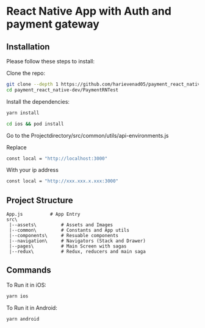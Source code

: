 # React Native App with Auth and payment gateway

## Installation

Please follow these steps to install:

Clone the repo:

```bash
git clone --depth 1 https://github.com/harievenad05/payment_react_native/
cd payment_react_native-dev/PaymentRNTest
```

Install the dependencies:

```bash
yarn install
```

```bash
cd ios && pod install
```

Go to the Projectdirectory/src/common/utils/api-environments.js

Replace
```bash
const local = "http://localhost:3000"
```
With your ip address
```bash
const local = "http://xxx.xxx.x.xxx:3000"
```

## Project Structure

```
App.js          # App Entry
src\
 |--assets\         # Assets and Images
 |--common\         # Constants and App utils
 |--components\     # Resuable components
 |--navigation\     # Navigators (Stack and Drawer)
 |--pages\          # Main Screen with sagas
 |--redux\          # Redux, reducers and main saga
```

## Commands

To Run it in iOS:

```bash
yarn ios
```

To Run it in Android:

```bash
yarn android
```

